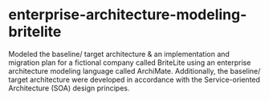 # enterprise-architecture-modeling-britelite
Modeled the baseline/ target architecture &amp; an implementation and migration plan for a fictional company called BriteLite using an enterprise architecture modeling language called ArchiMate. Additionally, the baseline/ target architecture were developed in accordance with the Service-oriented Architecture (SOA) design principes. 
